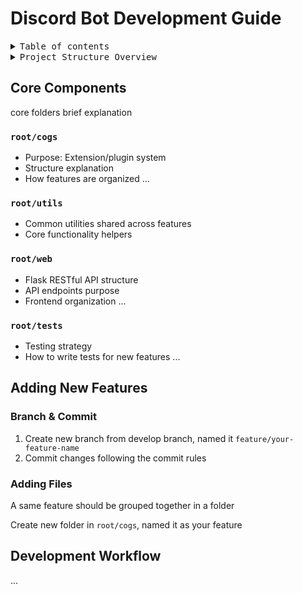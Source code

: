 # Discord Bot Development Guide

<details>  

<summary><kbd>Table of contents</kbd></summary>

#### 

- [👋🏻 Topic](#the-link)

####

</details> 

<details>  

<summary><kbd>Project Structure Overview</kbd></summary>

####

```
discord-bot/
├── .env
├── .gitignore
├── LICENSE
├── README.md
├── config.py
├── main.py
├── requirements.txt
├── tests/
│   ├── __init__.py
│   ├── test_api/
│   └── test_cogs/
├── cogs/
│   ├── __init__.py
│   ├── dl_media/
│   │   ├── __init__.py
│   │   ├── gallery_py/
│   │   └── yt_dlp/
│   ├── moderation/
│   └── utilities/
├── utils/
│   ├── __init__.py
│   ├── queue_manager.py
│   ├── format_handler.py
│   └── status_tracker.py
└── web/
    ├── __init__.py
    ├── api/
    │   ├── __init__.py
    │   ├── routes.py
    │   └── models.py
    ├── static/
    │   ├── css/
    │   └── js/
    ├── templates/
    ├── config.py
    └── app.py
```

</details> 

## Core Components

core folders brief explanation

### `root/cogs`
- Purpose: Extension/plugin system
- Structure explanation
- How features are organized
...

### `root/utils`
- Common utilities shared across features
- Core functionality helpers

### `root/web`
- Flask RESTful API structure
- API endpoints purpose
- Frontend organization
...

### `root/tests`
- Testing strategy
- How to write tests for new features
...

## Adding New Features

### Branch & Commit

1. Create new branch from develop branch, named it `feature/your-feature-name`
2. Commit changes following the commit rules

### Adding Files

A same feature should be grouped together in a folder

Create new folder in `root/cogs`, named it as your feature

## Development Workflow
...